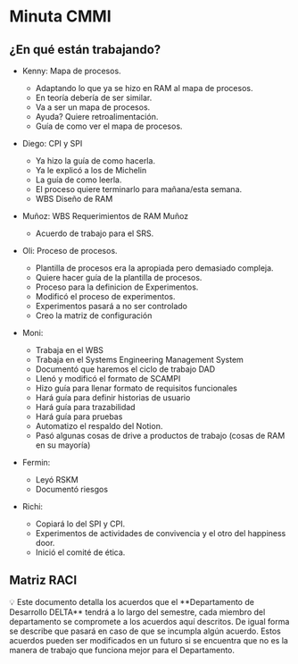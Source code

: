 # Minuta CMMI

## ¿En qué están trabajando?

- Kenny: Mapa de procesos.
    - Adaptando lo que ya se hizo en RAM al mapa de procesos.
    - En teoría debería de ser similar.
    - Va a ser un mapa de procesos.
    - Ayuda? Quiere retroalimentación.
    - Guía de como ver el mapa de procesos.
- Diego: CPI y SPI
    - Ya hizo la guía de como hacerla.
    - Ya le explicó a los de Michelin
    - La guía de como leerla.
    - El proceso quiere terminarlo para mañana/esta semana.
    - WBS Diseño de RAM
    
- Muñoz: WBS Requerimientos de RAM Muñoz
    - Acuerdo de trabajo para el SRS.
- Oli: Proceso de procesos.
    - Plantilla de procesos era la apropiada pero demasiado compleja.
    - Quiere hacer guía de la plantilla de procesos.
    - Proceso para la definicion de Experimentos.
    - Modificó el proceso de experimentos.
    - Experimentos pasará a no ser controlado
    - Creo la matriz de configuración
- Moni:
    - Trabaja en el WBS
    - Trabaja en el Systems Engineering Management System
    - Documentó que haremos el ciclo de trabajo DAD
    - Llenó y modificó el formato de SCAMPI
    - Hizo guía para llenar formato de requisitos funcionales
    - Hará guía para definir historias de usuario
    - Hará guía para trazabilidad
    - Hará guía para pruebas
    - Automatizo el respaldo del Notion.
    - Pasó algunas cosas de drive a productos de trabajo (cosas de RAM en su mayoría)
- Fermin:
    - Leyó RSKM
    - Documentó riesgos
- Richi:
    - Copiará lo del SPI y CPI.
    - Experimentos de actividades de convivencia y el otro del happiness door.
    - Inició el comité de ética.

## Matriz RACI

[](https://docs.google.com/spreadsheets/d/19yI-NPQQVjO3kzdbDmYF9dPO7SqSGOXRm3zGwtVRZL0/edit#gid=0)

<aside>
💡 Este documento detalla los acuerdos que el **Departamento de Desarrollo DELTA** tendrá a lo largo del semestre, cada miembro del departamento se compromete a los acuerdos aquí descritos. De igual forma se describe que pasará en caso de que se incumpla algún acuerdo. Estos acuerdos pueden ser modificados en un futuro si se encuentra que no es la manera de trabajo que funciona mejor para el Departamento.

</aside>
